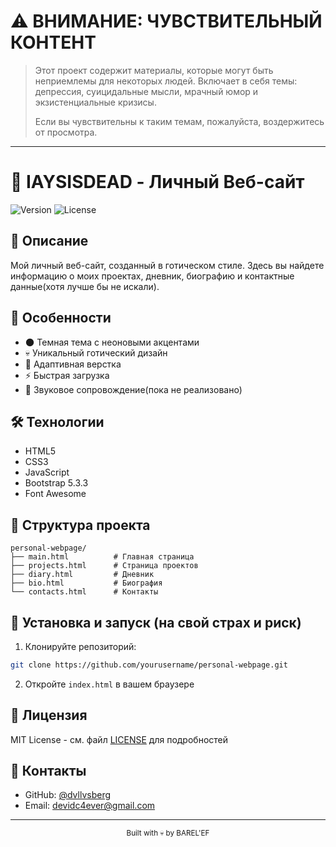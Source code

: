 # ⚠️ ВНИМАНИЕ: ЧУВСТВИТЕЛЬНЫЙ КОНТЕНТ

> Этот проект содержит материалы, которые могут быть неприемлемы для некоторых людей. 
> Включает в себя темы: депрессия, суицидальные мысли, мрачный юмор и экзистенциальные кризисы.
> 
> Если вы чувствительны к таким темам, пожалуйста, воздержитесь от просмотра.
> 

---

# 🖤 IAYSISDEAD - Личный Веб-сайт

![Version](https://img.shields.io/badge/version-1.0.0-black.svg?style=for-the-badge&logo=github&colorB=red)
![License](https://img.shields.io/badge/license-MIT-black.svg?style=for-the-badge&colorB=red)

## 📜 Описание

Мой личный веб-сайт, созданный в готическом стиле. Здесь вы найдете информацию о моих проектах, дневник, биографию и контактные данные(хотя лучше бы не искали).

## 🎨 Особенности

- 🌑 Темная тема с неоновыми акцентами
- 💀 Уникальный готический дизайн
- 📱 Адаптивная верстка
- ⚡ Быстрая загрузка
- 🎵 Звуковое сопровождение(пока не реализовано)

## 🛠 Технологии

- HTML5
- CSS3
- JavaScript
- Bootstrap 5.3.3
- Font Awesome

## 📂 Структура проекта

```
personal-webpage/
├── main.html          # Главная страница
├── projects.html      # Страница проектов
├── diary.html         # Дневник
├── bio.html           # Биография
└── contacts.html      # Контакты
```

## 🚀 Установка и запуск (на свой страх и риск)

1. Клонируйте репозиторий:
```bash
git clone https://github.com/yourusername/personal-webpage.git
```

2. Откройте `index.html` в вашем браузере

## 📝 Лицензия

MIT License - см. файл [LICENSE](LICENSE) для подробностей

## 👻 Контакты

- GitHub: [@dvllvsberg](https://github.com/dvllvsberg)
- Email: devidc4ever@gmail.com

---

<div align="center">
  <sub>Built with 💀 by BAREL'EF</sub>
</div>
